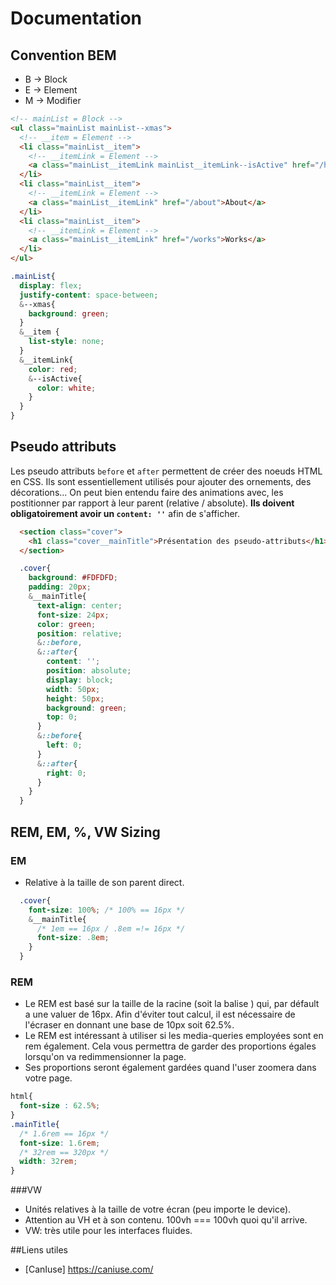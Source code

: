# Documentation

## Convention BEM

  * B -> Block
  * E -> Element
  * M -> Modifier

  ```html
  <!-- mainList = Block -->
  <ul class="mainList mainList--xmas">
    <!-- __item = Element -->
    <li class="mainList__item">
      <!-- __itemLink = Element -->
      <a class="mainList__itemLink mainList__itemLink--isActive" href="/home">Accueil</a>
    </li>
    <li class="mainList__item">
      <!-- __itemLink = Element -->
      <a class="mainList__itemLink" href="/about">About</a>
    </li>
    <li class="mainList__item">
      <!-- __itemLink = Element -->
      <a class="mainList__itemLink" href="/works">Works</a>
    </li>
  </ul>
  ```

  ```css
  .mainList{
    display: flex;
    justify-content: space-between;
    &--xmas{
      background: green;
    }
    &__item {
      list-style: none;
    }
    &__itemLink{
      color: red;
      &--isActive{
        color: white;
      }
    }
  }
  ```

## Pseudo attributs

  Les pseudo attributs `before` et `after` permettent de créer des noeuds HTML en CSS.
  Ils sont essentiellement utilisés pour ajouter des ornements, des décorations... On peut bien entendu faire des animations avec, les postitionner par rapport à leur parent (relative / absolute). **Ils doivent obligatoirement avoir un `content: ''`**
  afin de s'afficher.

```html
  <section class="cover">
    <h1 class="cover__mainTitle">Présentation des pseudo-attributs</h1>
  </section>
```
```css
  .cover{
    background: #FDFDFD;
    padding: 20px;
    &__mainTitle{
      text-align: center;
      font-size: 24px;
      color: green;
      position: relative;
      &::before,
      &::after{
        content: '';
        position: absolute;
        display: block;
        width: 50px;
        height: 50px;
        background: green;
        top: 0;
      }
      &::before{
        left: 0;
      }
      &::after{
        right: 0;
      }
    }
  }
```

## REM, EM, %, VW Sizing

### EM
* Relative à la taille de son parent direct.

```CSS
  .cover{
    font-size: 100%; /* 100% == 16px */
    &__mainTitle{
      /* 1em == 16px / .8em =!= 16px */
      font-size: .8em;
    }
  }
```

### REM
* Le REM est basé sur la taille de la racine (soit la balise <html>) qui, par défault a une valuer de 16px. Afin d'éviter tout calcul, il est nécessaire de l'écraser en donnant une base de 10px soit 62.5%.
* Le REM est intéressant à utiliser si les media-queries employées sont en rem également.  Cela vous permettra de garder des proportions égales lorsqu'on va redimmensionner la page.
* Ses proportions seront également gardées quand l'user zoomera dans votre page.

```css
html{
  font-size : 62.5%;
}
.mainTitle{
  /* 1.6rem == 16px */
  font-size: 1.6rem;
  /* 32rem == 320px */
  width: 32rem;
}
```

###VW
* Unités relatives à la taille de votre écran (peu importe le device).
* Attention au VH et à son contenu. 100vh === 100vh quoi qu'il arrive.
* VW: très utile pour les interfaces fluides.

##Liens utiles
* [CanIuse] https://caniuse.com/
